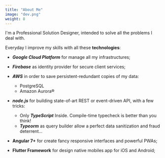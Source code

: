 ```yaml
---
title: "About Me"
image: "dev.png"
weight: 8
---
```


I'm a Professional Solution Designer, intended to solve all the problems I deal with.

Everyday I improve my skills with all these **technologies**:

* _**Google Cloud Platform**_ for manage all my infrastructures;
    <!-- - App Engine & Compute Engine -->
    <!-- - Cloud Function Clusters -->
* _**Firebase**_ as identity provider for secure client services;
    <!-- - Firebase Realtime Database -->
* _**AWS**_ in order to save persistent-redundant copies of my data:
    - PostgreSQL
    - Amazon Aurora&reg;

* _**node.js**_ for building state-of-art REST or event-driven API, with a few tricks:
    - Only _**TypeScript**_ Inside. Compile-time typecheck is better than you think! 
    - _**Typeorm**_ as query builder allow a perfect data sanitization and fraud deterrent...

* **Angular 7+** for create fancy responsive interfaces and powerful PWAs;
* **Flutter Framework** for design native mobiles app for iOS and Android;